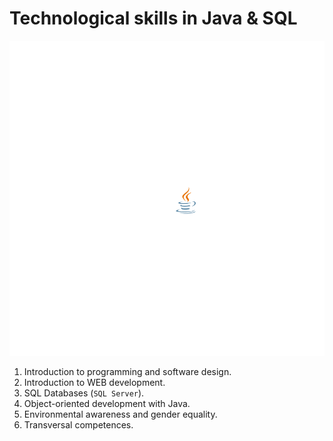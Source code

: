 # Technological skills in Java & SQL

![java](assets/images/java.gif)

1. Introduction to programming and software design.
2. Introduction to WEB development.
3. SQL Databases (`SQL Server`).
4. Object-oriented development with Java.
5. Environmental awareness and gender equality.
6. Transversal competences.